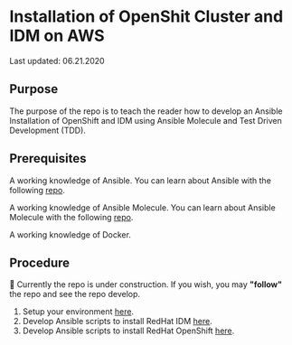 # Installation of OpenShit Cluster and IDM on AWS

Last updated: 06.21.2020

## Purpose

The purpose of the repo is to teach the reader how to develop
an Ansible Installation of OpenShift and IDM using Ansible Molecule and
Test Driven Development (TDD).

## Prerequisites

A working knowledge of Ansible.  You can learn about Ansible with the following
[repo]("https://github.com/bretmullinix/ansible-for-beginners").

A working knowledge of Ansible Molecule.  You can learn about Ansible Molecule with
the following [repo](https://github.com/bretmullinix/ansible-molecule-for-beginners).

A working knowledge of Docker.

## Procedure

:construction:  Currently the repo is under construction.  If you wish, you
may **"follow"** the repo and see the repo develop.

1. Setup your environment [here](./part1-setup-environment).
1. Develop Ansible scripts to install RedHat IDM [here](./part2-install-idm).
1. Develop Ansible scripts to install RedHat OpenShift [here](./part3-install-openshift).